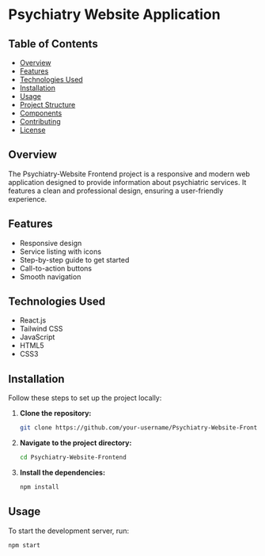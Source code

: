 # Psychiatry Website Application

## Table of Contents
- [Overview](#overview)
- [Features](#features)
- [Technologies Used](#technologies-used)
- [Installation](#installation)
- [Usage](#usage)
- [Project Structure](#project-structure)
- [Components](#components)
- [Contributing](#contributing)
- [License](#license)

## Overview
The Psychiatry-Website Frontend project is a responsive and modern web application designed to provide information about psychiatric services. It features a clean and professional design, ensuring a user-friendly experience.

## Features
- Responsive design
- Service listing with icons
- Step-by-step guide to get started
- Call-to-action buttons
- Smooth navigation

## Technologies Used
- React.js
- Tailwind CSS
- JavaScript
- HTML5
- CSS3

## Installation
Follow these steps to set up the project locally:

1. **Clone the repository:**
    ```bash
    git clone https://github.com/your-username/Psychiatry-Website-Frontend.git
    ```

2. **Navigate to the project directory:**
    ```bash
    cd Psychiatry-Website-Frontend
    ```

3. **Install the dependencies:**
    ```bash
    npm install
    ```

## Usage
To start the development server, run:
```bash
npm start
